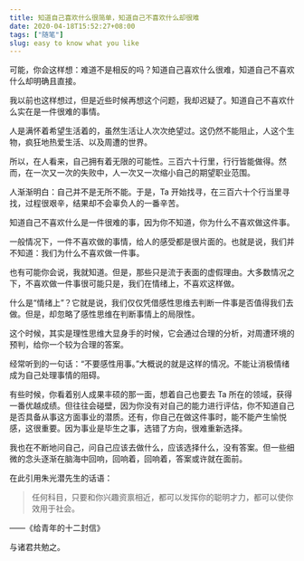 ```yaml
---
title: 知道自己喜欢什么很简单，知道自己不喜欢什么却很难
date: 2020-04-18T15:52:27+08:00
tags: ["随笔"]
slug: easy to know what you like
---
```


可能，你会这样想：难道不是相反的吗？知道自己喜欢什么很难，知道自己不喜欢什么却明确且直接。

我以前也这样想过，但是近些时候再想这个问题，我却迟疑了。知道自己不喜欢什么实在是一件很难的事情。

人是满怀着希望生活着的，虽然生活让人次次绝望过。这仍然不能阻止，人这个生物，疯狂地热爱生活、以及周遭的世界。

所以，在人看来，自己拥有着无限的可能性。三百六十行里，行行皆能做得。然而，在一次又一次的失败中，人一次又一次缩小自己的期望职业范围。

人渐渐明白：自己并不是无所不能。于是，Ta 开始找寻，在三百六十个行当里寻找，过程很艰辛，结果却不会辜负人的一番辛苦。

知道自己不喜欢什么是一件很难的事，因为你不知道，你为什么不喜欢做这件事。

一般情况下，一件不喜欢做的事情，给人的感受都是很片面的。也就是说，我们并不知道：我们为什么不喜欢做一件事。

也有可能你会说，我就知道。但是，那些只是流于表面的虚假理由。大多数情况之下，不喜欢做一件事很可能只是，我们在情绪上，不喜欢这样做。

什么是“情绪上”？它就是说，我们仅仅凭借感性思维去判断一件事是否值得我们去做。但是，却忽略了感性思维在判断事情上的局限性。

这个时候，其实是理性思维大显身手的时候，它会通过合理的分析，对周遭环境的预判，给你一个较为合理的答案。

经常听到的一句话：“不要感性用事。”大概说的就是这样的情况。不能让消极情绪成为自己处理事情的阻碍。

有些时候，你看着别人成果丰硕的那一面，想着自己也要去 Ta 所在的领域，获得一番优越成绩。但往往会碰壁，因为你没有对自己的能力进行评估，你不知道自己是否具备从事这方面事业的潜质。还有，你自己在做这件事时，能不能产生愉悦感，这很重要。因为事业是毕生之事，选错了方向，很难重新选择。

我也在不断地问自己，问自己应该去做什么，应该选择什么，没有答案。但一些细微的念头逐渐在脑海中回响，回响着，回响着，答案或许就在面前。

在此引用朱光潜先生的话语：

> 任何科目，只要和你兴趣资禀相近，都可以发挥你的聪明才力，都可以使你效用于社会。

——《给青年的十二封信》

与诸君共勉之。

